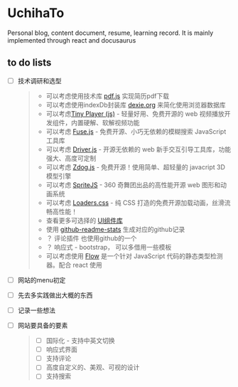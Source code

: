 # UchihaTo

Personal blog, content document, resume, learning record. It is mainly implemented through react and docusaurus

## to do lists

- [ ] 技术调研和选型

  > - 可以考虑使用技术库 [pdf.js](https://mozilla.github.io/pdf.js/) 实现简历pdf下载
  > - 可以考虑使用indexDb封装库 [dexie.org](https://dexie.org) 来简化使用浏览器数据库
  > - 可以考虑[Tiny Player (js)](https://dexie.org/?from=thosefree.com) - 轻量好用、免费开源的 web 视频播放开发组件，内置硬解、软解视频功能
  > - 可以考虑 [Fuse.js](https://fusejs.io/?from=thosefree.com) - 免费开源、小巧无依赖的模糊搜索 JavaScript 工具库
  > - 可以考虑 [Driver.js](https://kamranahmed.info/driver.js/?from=thosefree.com) - 开源无依赖的 web 新手交互引导工具库，功能强大、高度可定制
  > - 可以考虑 [Zdog.js](https://zzz.dog/?from=thosefree.com) - 免费开源！使用简单、超轻量的 javacript 3D 模型引擎
  > - 可以考虑 [SpriteJS](https://github.com/spritejs/spritejs?from=thosefree.com) - 360 奇舞团出品的高性能开源 web 图形和动画系统
  > - 可以考虑 [Loaders.css](https://github.com/ConnorAtherton/loaders.css?from=thosefree.com) - 纯 CSS 打造的免费开源加载动画，丝滑流畅高性能！
  > - 查看更多可选择的 [UI组件库](https://www.thosefree.com/web/ui)
  > - 使用 [github-readme-stats](https://github.com/anuraghazra/github-readme-stats) 生成对应的github记录
  > - ？ 评论插件 也使用github的一个
  > - ？ 响应式 - bootstrap， 可以多借用一些模板
  > - 可以考虑使用 [Flow](https://flow.org/) 是一个针对 JavaScript 代码的静态类型检测器。配合 react 使用

- [ ] 网站的menu初定

- [ ] 先去多实践做出大概的东西

- [ ] 记录一些想法

- [ ] 网站要具备的要素

  > - [ ] 国际化 - 支持中英文切换
  > - [ ] 响应式界面
  > - [ ] 支持评论
  > - [ ] 高度自定义的、美观、可视的设计
  > - [ ] 支持搜索
